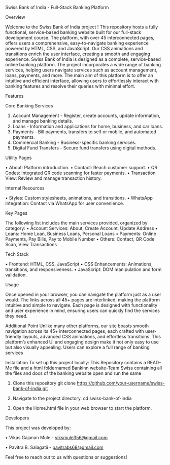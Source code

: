 Swiss Bank of India - Full-Stack Banking Platform

Overview

Welcome to the Swiss Bank of India project ! This repository hosts a fully functional, service-based banking website built for our full-stack development course. The platform, with over 45 interconnected pages, offers users a comprehensive, easy-to-navigate banking experience powered by HTML, CSS, and JavaScript. Our CSS animations and transitions enrich the user interface, creating a smooth and engaging experience.
Swiss Bank of India is designed as a complete, service-based online banking platform. The project incorporates a wide range of banking services, helping users navigate services such as account management, loans, payments, and more.
The main aim of this platform is to offer an intuitive and efficient interface, allowing users to effortlessly interact with banking features and resolve their queries with minimal effort.

Features

Core Banking Services

1.	Account Management - Register, create accounts, update information, and manage banking details.
2.	Loans - Information and applications for home, business, and car loans.
3.	Payments - Bill payments, transfers to self or mobile, and automated payments.
4.	Commercial Banking - Business-specific banking services.
5.	Digital Fund Transfers - Secure fund transfers using digital methods.

Utility Pages

•	About: Platform introduction.
•	Contact: Reach customer support.
•	QR Codes: Integrated QR code scanning for faster payments.
•	Transaction View: Review and manage transaction history.

Internal Resources

•	Styles: Custom stylesheets, animations, and transitions.
•	WhatsApp Integration: Contact via WhatsApp for user convenience.

Key Pages

The following list includes the main services provided, organized by category:
•	Account Services: About, Create Account, Update Address
•	Loans: Home Loan, Business Loans, Personal Loans
•	Payments: Online Payments, Pay Bills, Pay to Mobile Number
•	Others: Contact, QR Code Scan, View Transactions

Tech Stack

•	Frontend: HTML, CSS, JavaScript
•	CSS Enhancements: Animations, transitions, and responsiveness.
•	JavaScript: DOM manipulation and form validation.

Usage

Once opened in your browser, you can navigate the platform just as a user would. The links across all 45+ pages are interlinked, making the platform intuitive and simple to navigate. Each page is designed with functionality and user experience in mind, ensuring users can quickly find the services they need.

Additional Point 
Unlike many other platforms, our site boasts smooth navigation across its 45+ interconnected pages, each crafted with user-friendly layouts, advanced CSS animations, and effortless transitions.
This platform’s enhanced UI and engaging design make it not only easy to use but also visually appealing. Users can explore a full range of banking services

Installation
To set up this project locally:
This Repository contains a READ-Me file and a html foldernamed Bankinn website-Team Swiss containing all the files and docs of the banking website open and run the same 

1.	Clone this repository
git clone https://github.com/your-username/swiss-bank-of-india.git

3.	Navigate to the project directory.
cd swiss-bank-of-india

5.	Open the Home.html file in your web browser to start the platform.

Developers

This project was developed by:

•	Vikas Gajanan Mule - viksmule356@gmail.com

•	Pavitra B. Salagatii - pavitrabs68@gmail.com

Feel free to reach out to us with questions or suggestions!







